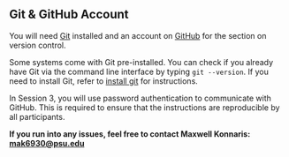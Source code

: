 
## Git & GitHub Account

You will need [Git][] installed and an account on [GitHub][] for the section on version control.

[Git]: https://git-scm.com/
[GitHub]: https://github.com/

Some systems come with Git pre-installed. You can check if you already have Git via the command line interface by typing `git --version`. If you need to install Git, refer to [install git](https://git-scm.com/downloads) for instructions.

In Session 3, you will use password authentication to
communicate with GitHub. This is required to ensure that the instructions are reproducible by all participants. 

**If you run into any issues, feel free to contact Maxwell Konnaris: mak6930@psu.edu**